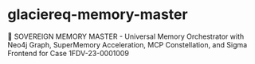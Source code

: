 # glaciereq-memory-master
🚀 SOVEREIGN MEMORY MASTER - Universal Memory Orchestrator with Neo4j Graph, SuperMemory Acceleration, MCP Constellation, and Sigma Frontend for Case 1FDV-23-0001009

